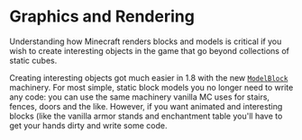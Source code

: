 Graphics and Rendering
======================

Understanding how Minecraft renders blocks and models is critical if you wish to create interesting objects in the game that go beyond collections of static cubes.

Creating interesting objects got much easier in 1.8 with the new [`ModelBlock`](modelblock) machinery.
For most simple, static block models you no longer need to write any code: you can use the same machinery vanilla MC uses for stairs, fences, doors and the like.
However, if you want animated and interesting blocks (like the vanilla armor stands and enchantment table you'll have to get your hands dirty and write some code.
